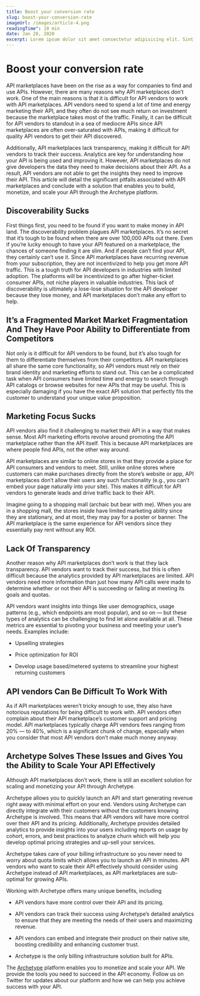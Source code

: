 ```yaml
---
title: Boost your conversion rate
slug: boost-your-conversion-rate
imageUrl: /images/article-4.png
readingTime": 10 min
date: Jan 28, 2020
excerpt: Lorem ipsum dolor sit amet consectetur adipisicing elit. Sint harum rerum voluptatem quo recusandae magni placeat saepe molestiae, sed excepturi cumque corporis perferendis hic.
---
```


# Boost your conversion rate

API marketplaces have been on the rise as a way for companies to find and use APIs. However, there are many reasons why API marketplaces don’t work. One of the main reasons is that it is difficult for API vendors to work with API marketplaces. API vendors need to spend a lot of time and energy marketing their API, and they often do not see much return on investment because the marketplace takes most of the traffic. Finally, it can be difficult for API vendors to standout in a sea of mediocre APIs since API marketplaces are often over-saturated with APIs, making it difficult for quality API vendors to get their API discovered.

Additionally, API marketplaces lack transparency, making it difficult for API vendors to track their success. Analytics are key for understanding how your API is being used and improving it. However, API marketplaces do not give developers the data they need to make decisions about their API. As a result, API vendors are not able to get the insights they need to improve their API. This article will detail the significant pitfalls associated with API marketplaces and conclude with a solution that enables you to build, monetize, and scale your API through the Archetype platform.

## Discoverability Sucks

First things first, you need to be found if you want to make money in API land. The discoverability problem plagues API marketplaces. It’s no secret that it’s tough to be found when there are over 100,000 APIs out there. Even if you’re lucky enough to have your API featured on a marketplace, the chances of someone finding it are slim. And if people can’t find your API, they certainly can’t use it. Since API marketplaces have recurring revenue from your subscription, they are not incentivized to help you get more API traffic. This is a tough truth for API developers in industries with limited adoption. The platforms will be incentivized to go after higher-ticket consumer APIs, not niche players in valuable industries. This lack of discoverability is ultimately a lose-lose situation for the API developer because they lose money, and API marketplaces don’t make any effort to help.

## It’s a Fragmented Market Market Fragmentation And They Have Poor Ability to Differentiate from Competitors

Not only is it difficult for API vendors to be found, but it’s also tough for them to differentiate themselves from their competitors. API marketplaces all share the same core functionality, so API vendors must rely on their brand identity and marketing efforts to stand out. This can be a complicated task when API consumers have limited time and energy to search through API catalogs or browse websites for new APIs that may be useful. This is especially damaging if you have the exact API solution that perfectly fits the customer to understand your unique value proposition.

## Marketing Focus Sucks

API vendors also find it challenging to market their API in a way that makes sense. Most API marketing efforts revolve around promoting the API marketplace rather than the API itself. This is because API marketplaces are where people find APIs, not the other way around.

API marketplaces are similar to online stores in that they provide a place for API consumers and vendors to meet. Still, unlike online stores where customers can make purchases directly from the store’s website or app, API marketplaces don’t allow their users any such functionality (e.g., you can’t embed your page naturally into your site). This makes it difficult for API vendors to generate leads and drive traffic back to their API.

Imagine going to a shopping mall (archaic but bear with me). When you are in a shopping mall, the stores inside have limited marketing ability since they are stationary, and at most, they may pay for a poster or banner. The API marketplace is the same experience for API vendors since they essentially pay rent without any ROI.

## Lack Of Transparency

Another reason why API marketplaces don’t work is that they lack transparency. API vendors want to track their success, but this is often difficult because the analytics provided by API marketplaces are limited. API vendors need more information than just how many API calls were made to determine whether or not their API is succeeding or failing at meeting its goals and quotas.

API vendors want insights into things like user demographics, usage patterns (e.g., which endpoints are most popular), and so on — but these types of analytics can be challenging to find let alone available at all. These metrics are essential to pivoting your business and meeting your user’s needs. Examples include:

- Upselling strategies

- Price optimization for ROI

- Develop usage based/metered systems to streamline your highest returning customers

## API vendors Can Be Difficult To Work With

As if API marketplaces weren’t tricky enough to use, they also have notorious reputations for being difficult to work with. API vendors often complain about their API marketplace’s customer support and pricing model. API marketplaces typically charge API vendors fees ranging from 20% — to 40%, which is a significant chunk of change, especially when you consider that most API vendors don’t make much money anyway.

## Archetype Solves These Issues and Gives You the Ability to Scale Your API Effectively

Although API marketplaces don’t work, there is still an excellent solution for scaling and monetizing your API through Archetype.

Archetype allows you to quickly launch an API and start generating revenue right away with minimal effort on your end. Vendors using Archetype can directly integrate with their customers without the customers knowing Archetype is involved. This means that API vendors will have more control over their API and its pricing. Additionally, Archetype provides detailed analytics to provide insights into your users including reports on usage by cohort, errors, and best practices to analyze churn which will help you develop optimal pricing strategies and up-sell your services.

Archetype takes care of your billing infrastructure so you never need to worry about quota limits which allows you to launch an API in minutes. API vendors who want to scale their API effectively should consider using Archetype instead of API marketplaces, as API marketplaces are sub-optimal for growing APIs.

Working with Archetype offers many unique benefits, including

- API vendors have more control over their API and its pricing.

- API vendors can track their success using Archetype’s detailed analytics to ensure that they are meeting the needs of their users and maximizing revenue.

- API vendors can embed and integrate their product on their native site, boosting credibility and enhancing customer trust.

- Archetype is the only billing infrastructure solution built for APIs.

The [Archetype](http://archetype.dev) platform enables you to monetize and scale your API. We provide the tools you need to succeed in the API economy. Follow us on Twitter for updates about our platform and how we can help you achieve success with your API.

